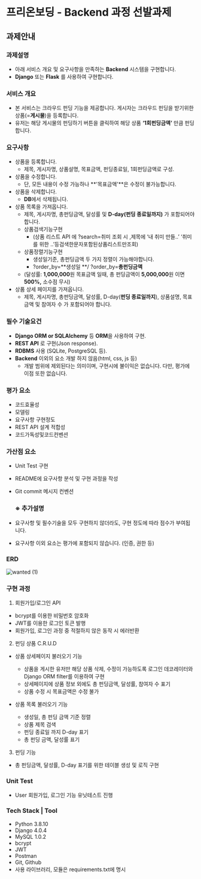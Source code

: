 # 프리온보딩 - Backend 과정 선발과제

## 과제안내
### 과제설명

- 아래 서비스 개요 및 요구사항을 만족하는 **Backend** 시스템을 구현합니다.
- **Django** 또는 **Flask** 를 사용하여 구현합니다.

### 서비스 개요

- 본 서비스는 크라우드 펀딩 기능을 제공합니다. 게시자는 크라우드 펀딩을 받기위한 상품(=**게시물**)을 등록합니다.
- 유저는 해당 게시물의 펀딩하기 버튼을 클릭하여 해당 상품 **‘1회펀딩금액’** 만큼 펀딩합니다.

### 요구사항

- 상품을 등록합니다.
    - 제목, 게시자명, 상품설명, 목표금액, 펀딩종료일, 1회펀딩금액로 구성.
- 상품을 수정합니다.
    - 단, 모든 내용이 수정 가능하나 **'목표금액'**은 수정이 불가능합니다.
- 상품을 삭제합니다.
    - **DB**에서 삭제됩니다.
- 상품 목록을 가져옵니다.
    - 제목, 게시자명, 총펀딩금액, 달성률 및 **D-day(펀딩 종료일까지)** 가 포함되어야 합니다.
    - 상품검색기능구현
        - (상품 리스트 API 에 ?search=취미 조회 시 ,제목에 ‘내 취미 만들..’ ‘취미를 위한
        ..’등검색한문자포함된상품리스트만조회)
    - 상품정렬기능구현
        - 생성일기준, 총펀딩금액 두 가지 정렬이 가능해야합니다.
        - ?order_by=**생성일 **/ ?order_by=**총펀딩금액**
    - (달성률: **1,000,000**원 목표금액 일때, 총 펀딩금액이 **5,000,000**원 이면 **500%,** 소수점
    무시)
- 상품 상세 페이지를 가져옵니다.
    - 제목, 게시자명, 총펀딩금액, 달성률, D-day(**펀딩 종료일까지**), 상품설명, 목표금액 및 참여자 수 가 포함되어야 합니다.

### 필수 기술요건

- **Django ORM or SQLAlchemy** 등 **ORM**을 사용하여 구현.
- **REST API** 로 구현(Json response).
- **RDBMS** 사용 (SQLite, PostgreSQL 등).
- **Backend** 이외의 요소 개발 하지 않음(html, css, js 등)
    - 개발 범위에 제외된다는 의미이며, 구현시에 불이익은 없습니다. 다만, 평가에
    이점 또한 없습니다.

### 평가 요소

- 코드효율성
- 모델링
- 요구사항 구현정도
- REST API 설계 적합성
- 코드가독성및코드컨벤션

### 가산점 요소

- Unit Test 구현
- README에 요구사항 분석 및 구현 과정을 작성
- Git commit 메시지 컨벤션
    
    ### ※ 추가설명
    
- 요구사항 및 필수기술을 모두 구현하지 않더라도, 구현 정도에 따라 점수가 부여됩니다.
- 요구사항 이외 요소는 평가에 포함되지 않습니다. (인증, 권한 등)

### ERD

![wanted (1)](https://user-images.githubusercontent.com/91520365/164155626-b419c83d-1f74-49d1-b09e-813bc8ddd910.png)

### 구현 과정 

1. 회원가입/로그인 API

- bcrypt를 이용한 비밀번호 암호화
- JWT를 이용한 로그인 토큰 발행
- 회원가입, 로그인 과정 중 적절하지 않은 동작 시 에러반환

2. 펀딩 상품 C.R.U.D

- 상품 상세페이지 불러오기 기능
   - 상품을 게시한 유저만 해당 상품 삭제, 수정이 가능하도록 로그인 데코레이터와 Django ORM filter를 이용하여 구현 
   - 상세페이지에 상품 정보 외에도 총 펀딩금액, 달성률, 참여자 수 표기 
   - 상품 수정 시 목표금액은 수정 불가 

- 상품 목록 불러오기 기능 
   - 생성일, 총 펀딩 금액 기준 정렬 
   - 상품 제목 검색 
   - 펀딩 종료일 까지 D-day 표기
   - 총 펀딩 금액, 달성률 표기

3. 펀딩 기능 

- 총 펀딩금액, 달성률, D-day 표기를 위한 테이블 생성 및 로직 구현

### Unit Test 

- User 회원가입, 로그인 기능 유닛테스트 진행 

### Tech Stack | Tool

- Python 3.8.10
- Django 4.0.4
- MySQL 1.0.2
- bcrypt
- JWT
- Postman
- Git, Github
- 사용 라이브러리, 모듈은 requirements.txt에 명시
